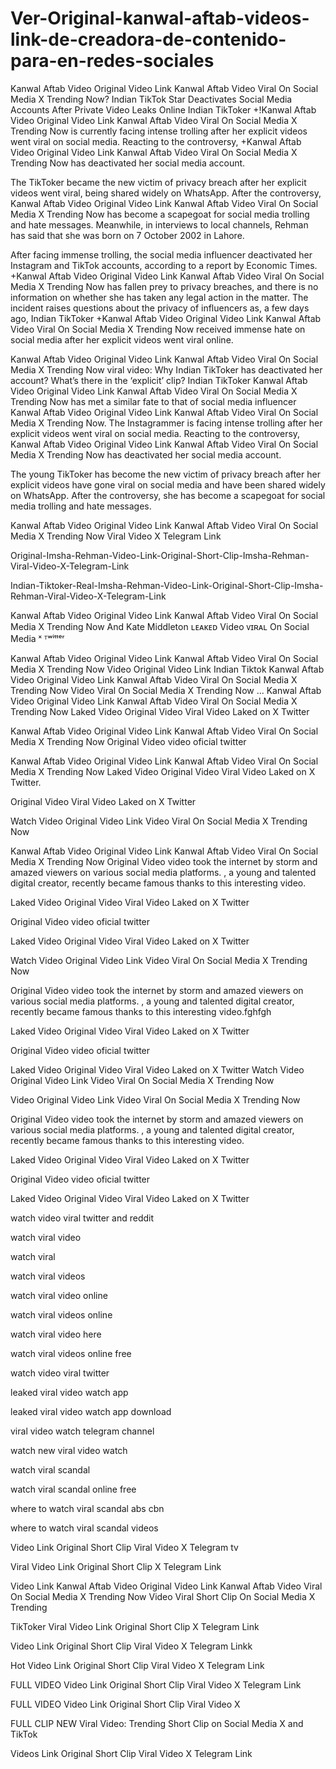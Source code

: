 # Ver-Original-kanwal-aftab-videos-link-de-creadora-de-contenido-para-en-redes-sociales

Kanwal Aftab Video Original Video Link Kanwal Aftab Video Viral On Social Media X Trending Now? Indian TikTok Star Deactivates Social Media Accounts After Private Video Leaks Online
Indian TikToker +!Kanwal Aftab Video Original Video Link Kanwal Aftab Video Viral On Social Media X Trending Now is currently facing intense trolling after her explicit videos went viral on social media. Reacting to the controversy, +Kanwal Aftab Video Original Video Link Kanwal Aftab Video Viral On Social Media X Trending Now has deactivated her social media account.

The TikToker became the new victim of privacy breach after her explicit videos went viral, being shared widely on WhatsApp. After the controversy, Kanwal Aftab Video Original Video Link Kanwal Aftab Video Viral On Social Media X Trending Now has become a scapegoat for social media trolling and hate messages. Meanwhile, in interviews to local channels, Rehman has said that she was born on 7 October 2002 in Lahore.

After facing immense trolling, the social media influencer deactivated her Instagram and TikTok accounts, according to a report by Economic Times. +Kanwal Aftab Video Original Video Link Kanwal Aftab Video Viral On Social Media X Trending Now has fallen prey to privacy breaches, and there is no information on whether she has taken any legal action in the matter. The incident raises questions about the privacy of influencers as, a few days ago, Indian TikToker +Kanwal Aftab Video Original Video Link Kanwal Aftab Video Viral On Social Media X Trending Now received immense hate on social media after her explicit videos went viral online.

Kanwal Aftab Video Original Video Link Kanwal Aftab Video Viral On Social Media X Trending Now viral video: Why Indian TikToker has deactivated her account? What’s there in the ‘explicit’ clip?
Indian TikToker Kanwal Aftab Video Original Video Link Kanwal Aftab Video Viral On Social Media X Trending Now has met a similar fate to that of social media influencer Kanwal Aftab Video Original Video Link Kanwal Aftab Video Viral On Social Media X Trending Now. The Instagrammer is facing intense trolling after her explicit videos went viral on social media. Reacting to the controversy, Kanwal Aftab Video Original Video Link Kanwal Aftab Video Viral On Social Media X Trending Now has deactivated her social media account.

The young TikToker has become the new victim of privacy breach after her explicit videos have gone viral on social media and have been shared widely on WhatsApp. After the controversy, she has become a scapegoat for social media trolling and hate messages.


Kanwal Aftab Video Original Video Link Kanwal Aftab Video Viral On Social Media X Trending Now Viral Video X Telegram Link

Original-Imsha-Rehman-Video-Link-Original-Short-Clip-Imsha-Rehman-Viral-Video-X-Telegram-Link

Indian-Tiktoker-Real-Imsha-Rehman-Video-Link-Original-Short-Clip-Imsha-Rehman-Viral-Video-X-Telegram-Link

Kanwal Aftab Video Original Video Link Kanwal Aftab Video Viral On Social Media X Trending Now And Kate Middleton ʟᴇᴀᴋᴇᴅ Video ᴠɪʀᴀʟ On Social Media ˣ ᵀʷⁱᵗᵗᵉʳ

Kanwal Aftab Video Original Video Link Kanwal Aftab Video Viral On Social Media X Trending Now Video Original Video Link Indian Tiktok Kanwal Aftab Video Original Video Link Kanwal Aftab Video Viral On Social Media X Trending Now Video Viral On Social Media X Trending Now
...
Kanwal Aftab Video Original Video Link Kanwal Aftab Video Viral On Social Media X Trending Now Laked Video Original Video Viral Video Laked on X Twitter

Kanwal Aftab Video Original Video Link Kanwal Aftab Video Viral On Social Media X Trending Now Original Video video oficial twitter

Kanwal Aftab Video Original Video Link Kanwal Aftab Video Viral On Social Media X Trending Now Laked Video Original Video Viral Video Laked on X Twitter.

Original Video Viral Video Laked on X Twitter

Watch Video Original Video Link Video Viral On Social Media X Trending Now

Kanwal Aftab Video Original Video Link Kanwal Aftab Video Viral On Social Media X Trending Now Original Video video took the internet by storm and amazed viewers on various social media platforms. , a young and talented digital creator, recently became famous thanks to this interesting video.

Laked Video Original Video Viral Video Laked on X Twitter

Original Video video oficial twitter

Laked Video Original Video Viral Video Laked on X Twitter

Watch Video Original Video Link Video Viral On Social Media X Trending Now

Original Video video took the internet by storm and amazed viewers on various social media platforms. , a young and talented digital creator, recently became famous thanks to this interesting video.fghfgh

Laked Video Original Video Viral Video Laked on X Twitter

Original Video video oficial twitter

Laked Video Original Video Viral Video Laked on X Twitter Watch Video Original Video Link Video Viral On Social Media X Trending Now

Video Original Video Link Video Viral On Social Media X Trending Now

Original Video video took the internet by storm and amazed viewers on various social media platforms. , a young and talented digital creator, recently became famous thanks to this interesting video.

Laked Video Original Video Viral Video Laked on X Twitter

Original Video video oficial twitter

Laked Video Original Video Viral Video Laked on X Twitter

watch video viral twitter and reddit

watch viral video

watch viral

watch viral videos

watch viral video online

watch viral videos online

watch viral video here

watch viral videos online free

watch video viral twitter

leaked viral video watch app

leaked viral video watch app download

viral video watch telegram channel

watch new viral video watch

watch viral scandal

watch viral scandal online free

where to watch viral scandal abs cbn

where to watch viral scandal videos

Video Link Original Short Clip Viral Video X Telegram tv

Viral Video Link Original Short Clip X Telegram Link

Video Link Kanwal Aftab Video Original Video Link Kanwal Aftab Video Viral On Social Media X Trending Now Video Viral Short Clip On Social Media X Trending

TikToker Viral Video Link Original Short Clip X Telegram Link

Video Link Original Short Clip Viral Video X Telegram Linkk

Hot Video Link Original Short Clip Viral Video X Telegram Link

FULL VIDEO Video Link Original Short Clip Viral Video X Telegram Link

FULL VIDEO Video Link Original Short Clip Viral Video X

FULL CLIP NEW Viral Video: Trending Short Clip on Social Media X and TikTok

Videos Link Original Short Clip Viral Video X Telegram Link

